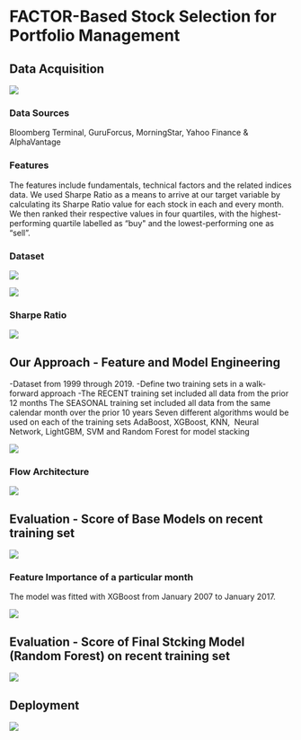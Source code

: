 # FACTOR-Based Stock Selection for Portfolio Management

## Data Acquisition

![](https://github.com/nicnic215/capstone_stock_performance/blob/master/stock%20slection.png)

### Data Sources

Bloomberg Terminal, GuruForcus, MorningStar, Yahoo Finance & AlphaVantage

### Features

The features include fundamentals, technical factors and the related indices data.
We used Sharpe Ratio as a means to arrive at our target variable by calculating its Sharpe Ratio value for each stock in each and every month. We then ranked their respective values in four quartiles, with the highest-performing quartile labelled as “buy" and the lowest-performing one as “sell”.


### Dataset

![](https://github.com/nicnic215/capstone_stock_performance/blob/master/full_dataset.png)


![](https://github.com/nicnic215/capstone_stock_performance/blob/master/monthly_dataset.png)


### Sharpe Ratio

![](https://github.com/nicnic215/capstone_stock_performance/blob/master/sharpe_ratio.png)


## Our Approach - Feature and Model Engineering

-Dataset from 1999 through 2019.
-Define two training sets in a walk-forward approach
-The RECENT training set included all data from the prior 12 months
The SEASONAL training set included all data from the same calendar month over the prior 10 years
 Seven different algorithms would be used on each of the training sets
AdaBoost, XGBoost, KNN,  Neural Network, LightGBM, SVM and Random Forest for model stacking

![](https://github.com/nicnic215/capstone_stock_performance/blob/master/walk_forward.png)


### Flow Architecture

![](https://github.com/nicnic215/capstone_stock_performance/blob/master/flow.png)

## Evaluation - Score of Base Models on recent training set


![](https://github.com/nicnic215/capstone_stock_performance/blob/master/score.png)


### Feature Importance of a particular month

The model was fitted with XGBoost from January 2007 to January 2017.


![](https://github.com/nicnic215/capstone_stock_performance/blob/master/feature_importance.png)


## Evaluation - Score of Final Stcking Model (Random Forest) on recent training set


![](https://github.com/nicnic215/capstone_stock_performance/blob/master/final_score.png)


## Deployment


![](https://github.com/nicnic215/capstone_stock_performance/blob/master/deploy.png)



